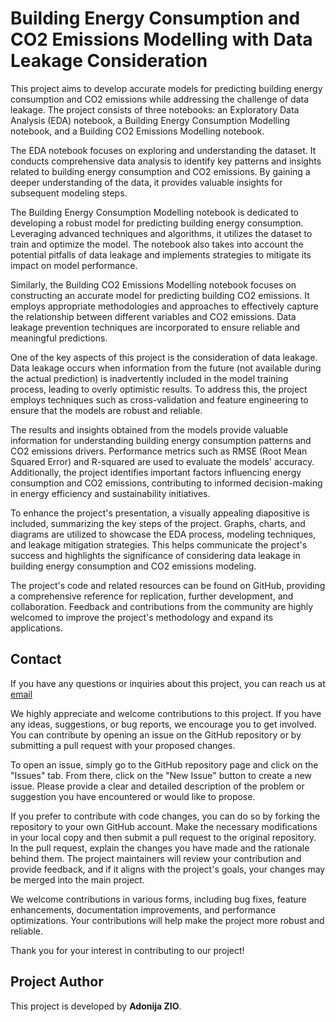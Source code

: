 #  Building Energy Consumption and CO2 Emissions Modelling with Data Leakage Consideration

This project aims to develop accurate models for predicting building energy consumption and CO2 emissions while addressing the challenge of data leakage. The project consists of three notebooks: an Exploratory Data Analysis (EDA) notebook, a Building Energy Consumption Modelling notebook, and a Building CO2 Emissions Modelling notebook.

The EDA notebook focuses on exploring and understanding the dataset. It conducts comprehensive data analysis to identify key patterns and insights related to building energy consumption and CO2 emissions. By gaining a deeper understanding of the data, it provides valuable insights for subsequent modeling steps.

The Building Energy Consumption Modelling notebook is dedicated to developing a robust model for predicting building energy consumption. Leveraging advanced techniques and algorithms, it utilizes the dataset to train and optimize the model. The notebook also takes into account the potential pitfalls of data leakage and implements strategies to mitigate its impact on model performance.

Similarly, the Building CO2 Emissions Modelling notebook focuses on constructing an accurate model for predicting building CO2 emissions. It employs appropriate methodologies and approaches to effectively capture the relationship between different variables and CO2 emissions. Data leakage prevention techniques are incorporated to ensure reliable and meaningful predictions.

One of the key aspects of this project is the consideration of data leakage. Data leakage occurs when information from the future (not available during the actual prediction) is inadvertently included in the model training process, leading to overly optimistic results. To address this, the project employs techniques such as cross-validation and feature engineering to ensure that the models are robust and reliable.

The results and insights obtained from the models provide valuable information for understanding building energy consumption patterns and CO2 emissions drivers. Performance metrics such as RMSE (Root Mean Squared Error) and R-squared are used to evaluate the models' accuracy. Additionally, the project identifies important factors influencing energy consumption and CO2 emissions, contributing to informed decision-making in energy efficiency and sustainability initiatives.

To enhance the project's presentation, a visually appealing diapositive is included, summarizing the key steps of the project. Graphs, charts, and diagrams are utilized to showcase the EDA process, modeling techniques, and leakage mitigation strategies. This helps communicate the project's success and highlights the significance of considering data leakage in building energy consumption and CO2 emissions modeling.

The project's code and related resources can be found on GitHub, providing a comprehensive reference for replication, further development, and collaboration. Feedback and contributions from the community are highly welcomed to improve the project's methodology and expand its applications.

## Contact

If you have any questions or inquiries about this project, you can reach us at [email](adonijafirst@yahoo.fr)

We highly appreciate and welcome contributions to this project. If you have any ideas, suggestions, or bug reports, we encourage you to get involved. You can contribute by opening an issue on the GitHub repository or by submitting a pull request with your proposed changes.

To open an issue, simply go to the GitHub repository page and click on the "Issues" tab. From there, click on the "New Issue" button to create a new issue. Please provide a clear and detailed description of the problem or suggestion you have encountered or would like to propose.

If you prefer to contribute with code changes, you can do so by forking the repository to your own GitHub account. Make the necessary modifications in your local copy and then submit a pull request to the original repository. In the pull request, explain the changes you have made and the rationale behind them. The project maintainers will review your contribution and provide feedback, and if it aligns with the project's goals, your changes may be merged into the main project.

We welcome contributions in various forms, including bug fixes, feature enhancements, documentation improvements, and performance optimizations. Your contributions will help make the project more robust and reliable.

Thank you for your interest in contributing to our project!

## Project Author

This project is developed by **Adonija ZIO**.